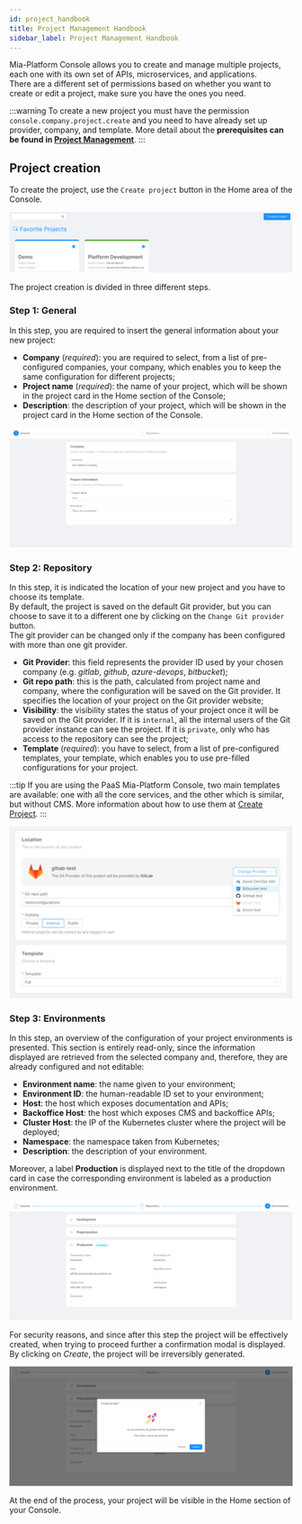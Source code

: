 ```yaml
---
id: project_handbook
title: Project Management Handbook
sidebar_label: Project Management Handbook
---
```


Mia-Platform Console allows you to create and manage multiple projects, each one with its own set of APIs, microservices, and applications.  
There are a different set of permissions based on whether you want to create or edit a project, make sure you have the ones you need.

:::warning
To create a new project you must have the permission `console.company.project.create` and you need to have already set up provider, company, and template.
More detail about the **prerequisites can be found in [Project Management](/development_suite/set-up-infrastructure/create-project.mdx#Prerequisites)**.
:::

## Project creation

To create the project, use the `Create project` button in the Home area of the Console.

![new-project-cards-headers](img/new-project-cards-headers.png)

The project creation is divided in three different steps.

### Step 1: **General**

In this step, you are required to insert the general information about your new project:

- **Company** (_required_): you are required to select, from a list of pre-configured companies, your company, which enables you to keep the same configuration for different projects;
- **Project name** (_required_): the name of your project, which will be shown in the project card in the Home section of the Console;
- **Description**: the description of your project, which will be shown in the project card in the Home section of the Console.

![create-project1](img/create-project1.png)

### Step 2: **Repository**

In this step, it is indicated the location of your new project and you have to choose its template.  
By default, the project is saved on the default Git provider, but you can choose to save it to a different one by clicking on the `Change Git provider` button.  
The git provider can be changed only if the company has been configured with more than one git provider.

- **Git Provider**: this field represents the provider ID used by your chosen company (e.g. _gitlab_, _github_, _azure-devops_, _bitbucket_);
- **Git repo path**: this is the path, calculated from project name and company, where the configuration will be saved on the Git provider. It specifies the location of your project on the Git provider website;
- **Visibility**: the visibility states the status of your project once it will be saved on the Git provider. If it is `internal`, all the internal users of the Git provider instance can see the project. If it is `private`, only who has access to the repository can see the project;
- **Template** (_required_): you have to select, from a list of pre-configured templates, your template, which enables you to use pre-filled configurations for your project.

:::tip
If you are using the PaaS Mia-Platform Console, two main templates are available: one with all the core services, and the other which is similar, but without CMS. More information about how to use them at [Create Project](/development_suite/set-up-infrastructure/create-project.mdx#setup-paas-templates).
:::

![create-project2](img/create-project2.png)

### Step 3: **Environments**

In this step, an overview of the configuration of your project environments is presented. This section is entirely read-only, since the information displayed are retrieved from the selected company and, therefore, they are already configured and not editable:

- **Environment name**: the name given to your environment;
- **Environment ID**: the human-readable ID set to your environment;
- **Host**: the host which exposes documentation and APIs;
- **Backoffice Host**: the host which exposes CMS and backoffice APIs;
- **Cluster Host**: the IP of the Kubernetes cluster where the project will be deployed;
- **Namespace**: the namespace taken from Kubernetes;
- **Description**: the description of your environment.

Moreover, a label **Production** is displayed next to the title of the dropdown card in case the corresponding environment is labeled as a production environment.

![create-project3](img/create-project3.png)

For security reasons, and since after this step the project will be effectively created, when trying to proceed further a confirmation modal is displayed. By clicking on _Create_, the project will be irreversibly generated.

![create-project-modal](img/create-project-modal.png)

At the end of the process, your project will be visible in the Home section of your Console.
